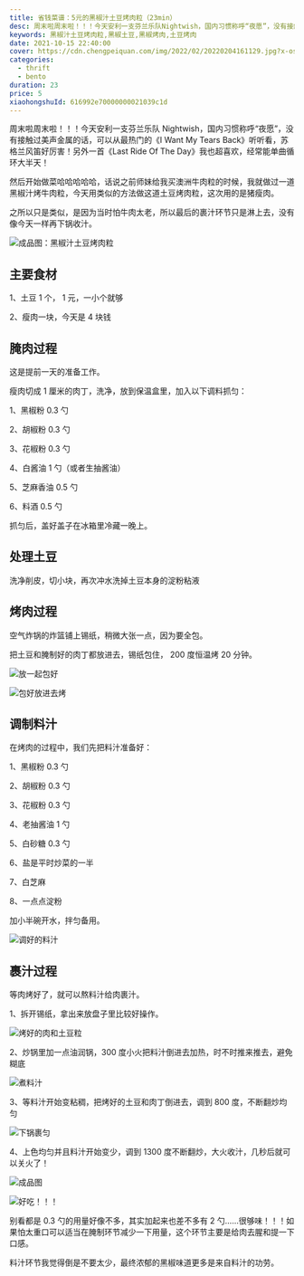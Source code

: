 ```yaml
---
title: 省钱菜谱：5元的黑椒汁土豆烤肉粒（23min）
desc: 周末啦周末啦！！！今天安利一支芬兰乐队Nightwish，国内习惯称呼“夜愿”，没有接触过美声金属的话，可以从最热门的《I Want My Tears Back》听听看，苏格兰风笛好厉害！另外一首《Last Ride Of The Day》我也超喜欢，经常能单曲循环大半天！然后开始做菜哈哈哈哈哈，话说之前师妹给我买澳洲牛肉粒的时候，我就做过一道黑椒汁烤牛肉粒，今天用类似的方法做这道土豆烤肉粒，这次用的是猪瘦肉。
keywords: 黑椒汁土豆烤肉粒,黑椒土豆,黑椒烤肉,土豆烤肉
date: 2021-10-15 22:40:00
cover: https://cdn.chengpeiquan.com/img/2022/02/20220204161129.jpg?x-oss-process=image/interlace,1
categories:
  - thrift
  - bento
duration: 23
price: 5
xiaohongshuId: 616992e70000000021039c1d
---
```


周末啦周末啦！！！今天安利一支芬兰乐队 Nightwish，国内习惯称呼“夜愿”，没有接触过美声金属的话，可以从最热门的《I Want My Tears Back》听听看，苏格兰风笛好厉害！另外一首《Last Ride Of The Day》我也超喜欢，经常能单曲循环大半天！

然后开始做菜哈哈哈哈哈，话说之前师妹给我买澳洲牛肉粒的时候，我就做过一道黑椒汁烤牛肉粒，今天用类似的方法做这道土豆烤肉粒，这次用的是猪瘦肉。

之所以只是类似，是因为当时怕牛肉太老，所以最后的裹汁环节只是淋上去，没有像今天一样再下锅收汁。

![成品图：黑椒汁土豆烤肉粒](https://cdn.chengpeiquan.com/img/2022/02/20220204161451.jpg?x-oss-process=image/interlace,1)

## 主要食材

1、土豆 1 个， 1 元，一小个就够

2、瘦肉一块，今天是 4 块钱

## 腌肉过程

这是提前一天的准备工作。

瘦肉切成 1 厘米的肉丁，洗净，放到保温盒里，加入以下调料抓匀：

1、黑椒粉 0.3 勺

2、胡椒粉 0.3 勺

3、花椒粉 0.3 勺

4、白酱油 1 勺（或者生抽酱油）

5、芝麻香油 0.5 勺

6、料酒 0.5 勺

抓匀后，盖好盖子在冰箱里冷藏一晚上。

## 处理土豆

洗净削皮，切小块，再次冲水洗掉土豆本身的淀粉粘液

## 烤肉过程

空气炸锅的炸篮铺上锡纸，稍微大张一点，因为要全包。

把土豆和腌制好的肉丁都放进去，锡纸包住， 200 度恒温烤 20 分钟。

![放一起包好](https://cdn.chengpeiquan.com/img/2022/02/20220204161445.jpg?x-oss-process=image/interlace,1)

![包好放进去烤](https://cdn.chengpeiquan.com/img/2022/02/20220204161446.jpg?x-oss-process=image/interlace,1)

## 调制料汁

在烤肉的过程中，我们先把料汁准备好：

1、黑椒粉 0.3 勺

2、胡椒粉 0.3 勺

3、花椒粉 0.3 勺

4、老抽酱油 1 勺

5、白砂糖 0.3 勺

6、盐是平时炒菜的一半

7、白芝麻

8、一点点淀粉

加小半碗开水，拌匀备用。

![调好的料汁](https://cdn.chengpeiquan.com/img/2022/02/20220204161447.jpg?x-oss-process=image/interlace,1)

## 裹汁过程

等肉烤好了，就可以熬料汁给肉裹汁。

1、拆开锡纸，拿出来放盘子里比较好操作。

![烤好的肉和土豆粒](https://cdn.chengpeiquan.com/img/2022/02/20220204161448.jpg?x-oss-process=image/interlace,1)

2、炒锅里加一点油润锅，300 度小火把料汁倒进去加热，时不时推来推去，避免糊底

![煮料汁](https://cdn.chengpeiquan.com/img/2022/02/20220204161449.jpg?x-oss-process=image/interlace,1)

3、等料汁开始变粘稠，把烤好的土豆和肉丁倒进去，调到 800 度，不断翻炒均匀

![下锅裹匀](https://cdn.chengpeiquan.com/img/2022/02/20220204161450.jpg?x-oss-process=image/interlace,1)

4、上色均匀并且料汁开始变少，调到 1300 度不断翻炒，大火收汁，几秒后就可以关火了！

![成品图](https://cdn.chengpeiquan.com/img/2022/02/20220204161452.jpg?x-oss-process=image/interlace,1)

![好吃！！！](https://cdn.chengpeiquan.com/img/2022/02/20220204161453.jpg?x-oss-process=image/interlace,1)

别看都是 0.3 勺的用量好像不多，其实加起来也差不多有 2 勺……很够味！！！如果怕太重口可以适当在腌制环节减少一下用量，这个环节主要是给肉去腥和提一下口感。

料汁环节我觉得倒是不要太少，最终浓郁的黑椒味道更多是来自料汁的功劳。
